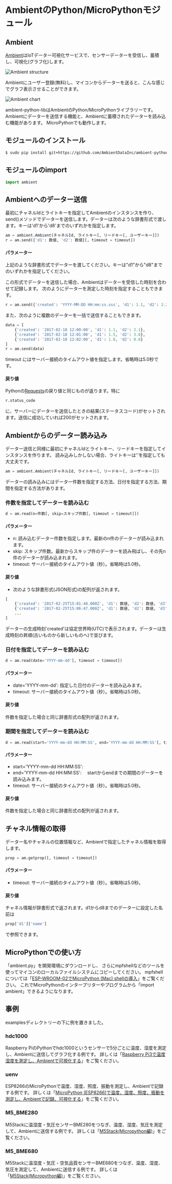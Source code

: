 # AmbientのPython/MicroPythonモジュール

## Ambient
[Ambient](https://ambidata.io)はIoTデーター可視化サービスで、センサーデーターを受信し、蓄積し、可視化(グラフ化)します。

![Ambient structure](https://ambidata.io/wp/wp-content/uploads/2016/09/AmbientStructure.jpg)

Ambientにユーザー登録(無料)し、マイコンからデーターを送ると、こんな感じでグラフ表示させることができます。

![Ambient chart](https://ambidata.io/wp/wp-content/uploads/2016/09/fig3-1024x651.jpg)

ambient-python-libはAmbientのPython/MicroPythonライブラリーです。
Ambientにデーターを送信する機能と、Ambientに蓄積されたデーターを読み込む機能があります。
MicroPythonでも動作します。

## モジュールのインストール

```sh
$ sudo pip install git+https://github.com/AmbientDataInc/ambient-python-lib.git
```

## モジュールのimport

```python
import ambient
```
## Ambientへのデーター送信

最初にチャネルIdとライトキーを指定してAmbientのインスタンスを作り、send()メソッドでデーターを送信します。データーは次のような辞書形式で渡します。キーは'd1'から'd8'までのいずれかを指定します。

```python
am = ambient.Ambient(チャネルId, ライトキー[, リードキー[, ユーザーキー]])
r = am.send({'d1': 数値, 'd2': 数値}[, timeout = timeout])
```

#### パラメーター
  上記のような辞書形式でデーターを渡してください。キーは"d1"から"d8"までのいずれかを指定してください。

この形式でデーターを送信した場合、Ambientはデーターを受信した時刻を合わせて記録します。 次のようにデーターを測定した時刻を指定することもできます。

```python
r = am.send({'created': 'YYYY-MM-DD HH:mm:ss.sss', 'd1': 1.1, 'd2': 2.2})
```

また、次のように複数のデーターを一括で送信することもできます。

```python
data = [
    {'created': '2017-02-18 12:00:00', 'd1': 1.1, 'd2': 2.1},
    {'created': '2017-02-18 12:01:00', 'd1': 1.5, 'd2': 3.8},
    {'created': '2017-02-18 12:02:00', 'd1': 1.0, 'd2': 0.8}
]
r = am.send(data)
```

timeout にはサーバー接続のタイムアウト値を指定します。省略時は5.0秒です。

#### 戻り値

Pythonの[Requests](http://requests-docs-ja.readthedocs.io/en/latest/)の戻り値と同じものが返ります。特に

```python
r.status_code
```

に、サーバーにデーターを送信したときの結果(ステータスコード)がセットされます。送信に成功していれば200がセットされます。

## Ambientからのデーター読み込み

データー送信と同様に最初にチャネルIdとライトキー、リードキーを指定してインスタンスを作ります。
読み込みしかしない場合、ライトキーは''を指定しても大丈夫です。

```python
am = ambient.Ambient(チャネルId, ライトキー[, リードキー[, ユーザーキー]])
```

データーの読み込みにはデーター件数を指定する方法、日付を指定する方法、期間を指定する方法があります。

### 件数を指定してデーターを読み込む

```python
d = am.read(n=件数[, skip=スキップ件数[, timeout = timeout]])
```

#### パラメーター

* n: 読み込むデーター件数を指定します。最新のn件のデーターが読み込まれます。
* skip: スキップ件数。最新からスキップ件のデーターを読み飛ばし、その先n件のデーターが読み込まれます。
* timeout: サーバー接続のタイムアウト値（秒）。省略時は5.0秒。

#### 戻り値

* 次のような辞書形式(JSON形式)の配列が返されます。

```python
[
    {'created': '2017-02-25T15:01:48.000Z', 'd1': 数値, 'd2': 数値, 'd3': 数値},
    {'created': '2017-02-25T15:06:47.000Z', 'd1': 数値, 'd2': 数値, 'd3': 数値},
    ...
]
```

データーの生成時刻'created'は協定世界時(UTC)で表示されます。データーは生成時刻の昇順(古いものから新しいものへ)で並びます。

### 日付を指定してデーターを読み込む

```python
d = am.read(date='YYYY-mm-dd'[, timeout = timeout])
```

#### パラメーター

* date='YYYY-mm-dd': 指定した日付のデーターを読み込みます。
* timeout: サーバー接続のタイムアウト値（秒）。省略時は5.0秒。

#### 戻り値

件数を指定した場合と同じ辞書形式の配列が返されます。

### 期間を指定してデーターを読み込む

```python
d = am.read(start='YYYY-mm-dd HH:MM:SS', end='YYYY-mm-dd HH:MM:SS'[, timeout = timeout])
```

#### パラメーター

* start='YYYY-mm-dd HH:MM:SS':
* end='YYYY-mm-dd HH:MM:SS':
　startからendまでの期間のデーターを読み込みます。
* timeout: サーバー接続のタイムアウト値（秒）。省略時は5.0秒。

#### 戻り値

件数を指定した場合と同じ辞書形式の配列が返されます。

## チャネル情報の取得

データー名やチャネルの位置情報など、Ambientで指定したチャネル情報を取得します。

```python
prop = am.getprop([, timeout = timeout])
```

#### パラメーター

* timeout: サーバー接続のタイムアウト値（秒）。省略時は5.0秒。

#### 戻り値

チャネル情報が辞書形式で返されます。d1からd8までのデーターに設定した名前は

```python
prop['d1']['name']
```

で参照できます。

## MicroPythonでの使い方

「ambient.py」を開発環境にダウンロードし、
さらにmpfshellなどのツールを使ってマイコンのローカルファイルシステムにコピーしてください。
mpfshellについては「[ESP-WROOM-02でMicroPython (Mac) shellの導入](http://qiita.com/taka-murakami/items/25bec288d4aa1bc6f63f)」をご覧ください。
これでMicroPythonのインタープリターやプログラムから「import ambient」できるようになります。

## 事例

examplesディレクトリーの下に例を置きました。

### hdc1000

Raspberry PiのPythonでhdc1000というセンサーで5分ごとに温度、湿度を測定し、Ambientに送信してグラフ化する例です。
詳しくは「[Raspberry Pi3で温度湿度を測定し、Ambientで可視化する](https://ambidata.io/examples/python/)」をご覧ください。

### uenv

ESP8266のMicroPythonで温度、湿度、照度、振動を測定し、Ambientで記録する例です。
詳しくは「[MicroPython (ESP8266)で温度、湿度、照度、振動を測定し、Ambientで記録、可視化する](https://ambidata.io/samples/vibration/vibration-2/)」をご覧ください。

### M5_BME280

M5Stackに温湿度・気圧センサーBME280をつなぎ、温度、湿度、気圧を測定して、Ambientに送信する例です。
詳しくは「[M5Stack(Micropython編)](https://ambidata.io/samples/m5stack/m5stack-micropython/)」をご覧ください。

### M5_BME680

M5Stackに温湿度・気圧・空気品質センサーBME680をつなぎ、温度、湿度、気圧を測定して、Ambientに送信する例です。
詳しくは「[M5Stack(Micropython編)](https://ambidata.io/samples/m5stack/m5stack-micropython/)」をご覧ください。
